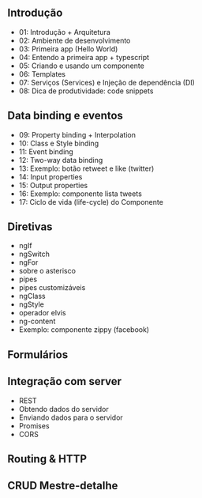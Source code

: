 ## Introdução
* 01: Introdução + Arquitetura
* 02: Ambiente de desenvolvimento
* 03: Primeira app (Hello World)
* 04: Entendo a primeira app + typescript
* 05: Criando e usando um componente
* 06: Templates
* 07: Serviços (Services) e Injeção de dependência (DI)
* 08: Dica de produtividade: code snippets

## Data binding e eventos
* 09: Property binding + Interpolation
* 10: Class e Style binding
* 11: Event binding
* 12: Two-way data binding
* 13: Exemplo: botão retweet e like (twitter)
* 14: Input properties
* 15: Output properties
* 16: Exemplo: componente lista tweets
* 17: Ciclo de vida (life-cycle) do Componente

## Diretivas
* ngIf
* ngSwitch
* ngFor
* sobre o asterisco
* pipes
* pipes customizáveis
* ngClass
* ngStyle
* operador elvis
* ng-content
* Exemplo: componente zippy (facebook)

## Formulários

## Integração com server
* REST
* Obtendo dados do servidor
* Enviando dados para o servidor
* Promises
* CORS

## Routing & HTTP

## CRUD Mestre-detalhe
